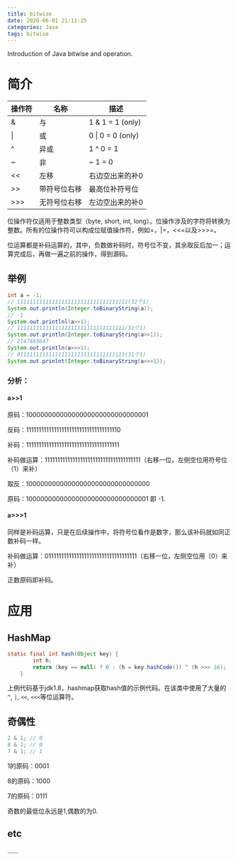 ```yaml
---
title: bitwise
date: 2020-06-01 21:11:25
categories: Java
tags: bitwise
---
```


Introduction of Java bitwise and operation.

<!-- more -->

# 简介

| 操作符 | 名称         | 描述              |
| ------ | ------------ | ----------------- |
| &      | 与           | 1 & 1 = 1 (only)  |
| \|     | 或           | 0 \| 0 = 0 (only) |
| ^      | 异或         | 1 ^ 0 = 1         |
| ~      | 非           | ~ 1 = 0           |
| <<     | 左移         | 右边空出来的补0   |
| >>     | 带符号位右移 | 最高位补符号位    |
| >>>    | 无符号位右移 | 左边空出来的补0   |

位操作符仅适用于整数类型（byte, short, int, long）。位操作涉及的字符将转换为整数。所有的位操作符可以构成位赋值操作符，例如=，|=，<<=以及>>>=。

位运算都是补码运算的，其中，负数做补码时，符号位不变，其余取反后加一；运算完成后，再做一遍之前的操作，得到源码。

## 举例

```java
int a = -1;
// 11111111111111111111111111111111111(32个1)
System.out.println(Integer.toBinaryString(a));
// -1
System.out.printlnl(a>>1);
// 1111111111111111111111111111111111(32个1)
System.out.println(Integer.toBinaryString(a>>1));
// 2147483647
System.out.println(a>>>1);
// 0111111111111111111111111111111111(31个1)
System.out.prinlnt(Integer.toBinaryString(a>>>1));
```

### 分析：

#### a>>1

原码：10000000000000000000000000000001

反码：1111111111111111111111111111111111110

补码：1111111111111111111111111111111111111

补码做运算：11111111111111111111111111111111111111（右移一位，左侧空位用符号位（1）来补）

取反：10000000000000000000000000000000

原码：10000000000000000000000000000001 即 -1.

#### a>>>1

同样是补码运算，只是在后续操作中，将符号位看作是数字，那么该补码就如同正数补码一样。

补码做运算：011111111111111111111111111111111111（右移一位，左侧空位用（0）来补）

正数原码即补码。

# 应用

## HashMap

```java
static final int hash(Object key) {
        int h;
        return (key == null) ? 0 : (h = key.hashCode()) ^ (h >>> 16);
    }
```

上例代码基于jdk1.8，hashmap获取hash值的示例代码。在该类中使用了大量的`^`, `|`, `<<`, `<<<`等位运算符。

## 奇偶性

```java
2 & 1; // 0
8 & 1; // 0
7 & 1; // 1
```

1的原码：0001

8的原码：1000

7的原码：0111

奇数的最低位永远是1,偶数的为0.

## etc

……

